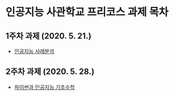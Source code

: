 # 인공지능 사관학교 프리코스 과제 목차

## 1주차 과제 (2020. 5. 21.)
  * [인공지능 사례분석](https://github.com/mnyang/mina/blob/master/Untitled0.ipynb)

## 2주차 과제 (2020. 5. 28.)
 * [파이썬과 인공지능 기초수학](https://github.com/mnyang/mina/blob/master/homework2.ipynb)
